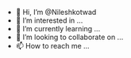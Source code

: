- 👋 Hi, I’m @Nileshkotwad
- 👀 I’m interested in ...
- 🌱 I’m currently learning ...
- 💞️ I’m looking to collaborate on ...
- 📫 How to reach me ...

<!---
Nileshkotwad/Nileshkotwad is a ✨ special ✨ repository because its `README.md` (this file) appears on your GitHub profile.
You can click the Preview link to take a look at your changes.
--->
